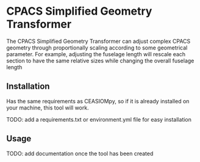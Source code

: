 # CPACS Simplified Geometry Transformer

The CPACS Simplified Geometry Transformer can adjust complex CPACS geometry through proportionally scaling according to some geometrical parameter. For example, adjusting the fuselage length will rescale each section to have the same relative sizes while changing the overall fuselage length


## Installation

Has the same requirements as CEASIOMpy, so if it is already installed on your machine, this tool will work.

TODO: add a requirements.txt or environment.yml file for easy installation

## Usage
TODO: add documentation once the tool has been created
